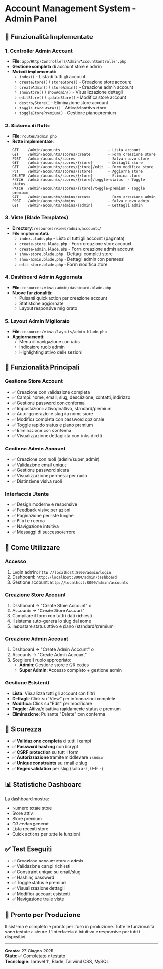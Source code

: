 # Account Management System - Admin Panel

## 🎯 Funzionalità Implementate

### 1. **Controller Admin Account**
- **File**: `app/Http/Controllers/Admin/AccountController.php`
- **Gestione completa** di account store e admin
- **Metodi implementati**:
  - `index()` - Lista di tutti gli account
  - `createStore()` / `storeStore()` - Creazione store account
  - `createAdmin()` / `storeAdmin()` - Creazione admin account
  - `showStore()` / `showAdmin()` - Visualizzazione dettagli
  - `editStore()` / `updateStore()` - Modifica store account
  - `destroyStore()` - Eliminazione store account
  - `toggleStoreStatus()` - Attiva/disattiva store
  - `toggleStorePremium()` - Gestione piano premium

### 2. **Sistema di Rotte**
- **File**: `routes/admin.php`
- **Rotte implementate**:
  ```
  GET    /admin/accounts                      - Lista account
  GET    /admin/accounts/stores/create        - Form creazione store
  POST   /admin/accounts/stores               - Salva nuovo store
  GET    /admin/accounts/stores/{store}       - Dettagli store
  GET    /admin/accounts/stores/{store}/edit  - Form modifica store
  PUT    /admin/accounts/stores/{store}       - Aggiorna store
  DELETE /admin/accounts/stores/{store}       - Elimina store
  PATCH  /admin/accounts/stores/{store}/toggle-status  - Toggle status
  PATCH  /admin/accounts/stores/{store}/toggle-premium - Toggle premium
  GET    /admin/accounts/admins/create        - Form creazione admin
  POST   /admin/accounts/admins               - Salva nuovo admin
  GET    /admin/accounts/admins/{admin}       - Dettagli admin
  ```

### 3. **Viste (Blade Templates)**
- **Directory**: `resources/views/admin/accounts/`
- **File implementati**:
  - `index.blade.php` - Lista di tutti gli account (paginata)
  - `create-store.blade.php` - Form creazione store account
  - `create-admin.blade.php` - Form creazione admin account
  - `show-store.blade.php` - Dettagli completi store
  - `show-admin.blade.php` - Dettagli admin con permessi
  - `edit-store.blade.php` - Form modifica store

### 4. **Dashboard Admin Aggiornata**
- **File**: `resources/views/admin/dashboard.blade.php`
- **Nuove funzionalità**:
  - Pulsanti quick action per creazione account
  - Statistiche aggiornate
  - Layout responsive migliorato

### 5. **Layout Admin Migliorato**
- **File**: `resources/views/layouts/admin.blade.php`
- **Aggiornamenti**:
  - Menu di navigazione con tabs
  - Indicatore ruolo admin
  - Highlighting attivo delle sezioni

## 🔧 Funzionalità Principali

### **Gestione Store Account**
- ✅ Creazione con validazione completa
- ✅ Campi: nome, email, slug, descrizione, contatti, indirizzo
- ✅ Gestione password con conferma
- ✅ Impostazioni: attivo/inattivo, standard/premium
- ✅ Auto-generazione slug da nome store
- ✅ Modifica completa con password opzionale
- ✅ Toggle rapido status e piano premium
- ✅ Eliminazione con conferma
- ✅ Visualizzazione dettagliata con links diretti

### **Gestione Admin Account**
- ✅ Creazione con ruoli (admin/super_admin)
- ✅ Validazione email unique
- ✅ Gestione password sicura
- ✅ Visualizzazione permessi per ruolo
- ✅ Distinzione visiva ruoli

### **Interfaccia Utente**
- ✅ Design moderno e responsive
- ✅ Feedback visivo per azioni
- ✅ Paginazione per liste lunghe
- ✅ Filtri e ricerca
- ✅ Navigazione intuitiva
- ✅ Messaggi di successo/errore

## 🚀 Come Utilizzare

### **Accesso**
1. Login admin: `http://localhost:8000/admin/login`
2. Dashboard: `http://localhost:8000/admin/dashboard`
3. Gestione account: `http://localhost:8000/admin/accounts`

### **Creazione Store Account**
1. Dashboard → "Create Store Account" o
2. Accounts → "Create Store Account"
3. Compilare il form con tutti i dati richiesti
4. Il sistema auto-genera lo slug dal nome
5. Impostare status attivo e piano (standard/premium)

### **Creazione Admin Account**
1. Dashboard → "Create Admin Account" o
2. Accounts → "Create Admin Account"
3. Scegliere il ruolo appropriato:
   - **Admin**: Gestione store e QR codes
   - **Super Admin**: Accesso completo + gestione admin

### **Gestione Esistenti**
- **Lista**: Visualizza tutti gli account con filtri
- **Dettagli**: Click su "View" per informazioni complete
- **Modifica**: Click su "Edit" per modificare
- **Toggle**: Attiva/disattiva rapidamente status e premium
- **Eliminazione**: Pulsante "Delete" con conferma

## 🔐 Sicurezza

- ✅ **Validazione completa** di tutti i campi
- ✅ **Password hashing** con bcrypt
- ✅ **CSRF protection** su tutti i form
- ✅ **Autorizzazione** tramite middleware `isAdmin`
- ✅ **Unique constraints** su email e slug
- ✅ **Regex validation** per slug (solo a-z, 0-9, -)

## 📊 Statistiche Dashboard

La dashboard mostra:
- Numero totale store
- Store attivi
- Store premium
- QR codes generati
- Lista recenti store
- Quick actions per tutte le funzioni

## ✅ Test Eseguiti

- ✅ Creazione account store e admin
- ✅ Validazione campi richiesti
- ✅ Constraint unique su email/slug
- ✅ Hashing password
- ✅ Toggle status e premium
- ✅ Visualizzazione dettagli
- ✅ Modifica account esistenti
- ✅ Navigazione tra le viste

## 🎯 Pronto per Produzione

Il sistema è completo e pronto per l'uso in produzione. Tutte le funzionalità sono testate e sicure. L'interfaccia è intuitiva e responsive per tutti i dispositivi.

---

**Creato**: 27 Giugno 2025  
**Stato**: ✅ Completato e testato  
**Tecnologie**: Laravel 11, Blade, Tailwind CSS, MySQL

